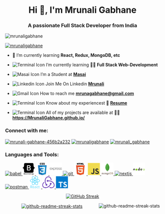 <h1 align="center">Hi 👋, I'm Mrunali Gabhane</h1>
<h3 align="center">A passionate Full Stack Developer from India</h3>

<p align="left"> <img src="https://komarev.com/ghpvc/?username=mrunaligabhane&label=Profile%20views&color=0e75b6&style=for-the-badge" alt="mrunaligabhane" /> </p>

<p align="left"> <a href="https://github.com/ryo-ma/github-profile-trophy"><img src="https://github-profile-trophy.vercel.app/?username=mrunaligabhane" alt="mrunaligabhane" /></a> </p>

- 🌱 I’m currently learning **React, Redux, MongoDB, etc**


- <img width="15px" src="https://cdn-icons-png.flaticon.com/512/534/534621.png" alt="Terminal Icon" /> I’m currently learning 🧑‍💻 **Full Stack Web-Development**

- <img width="15px" src="https://avatars.githubusercontent.com/u/61222534?s=200&v=4" alt="Masai Icon" /> I’m a Student at <a href="https://www.linkedin.com/school/masai-school/">**Masai**</a>

- <img width="15px" src="https://cdn-icons-png.flaticon.com/512/3536/3536505.png" alt="Linkedin Icon" /> Join Me On Linkedin <a href="https://linkedin.com/in/mrunali-gabhane-456b2a232/">**Mrunali**</a>

- <img width="13px" src="https://cdn-icons-png.flaticon.com/512/5968/5968534.png" alt="Gmail Icon" /> How to reach me **mrunagabhane@gmail.com**
 
- <img width="15px" src="https://cdn-icons-png.flaticon.com/512/2195/2195529.png" alt="Terminal Icon" > Know about my experiencest 📄 **<a href="https://drive.google.com/file/d/1NoymNKYhExbh215o9-TVQ2v0_vFBJVre/view?usp=share_link" target="blank">Resume</a>**</img>
- <img width="15px" src="https://cdn-icons-png.flaticon.com/512/534/534621.png" alt="Terminal Icon" /> All of my projects are available at 🧑‍💻 **https://MrunaliGabhane.github.io/**

<h3 align="left">Connect with me:</h3>
<p align="left">
<a href="https://linkedin.com/in/mrunali-gabhane-456b2a232" target="blank"><img align="center" src="https://raw.githubusercontent.com/rahuldkjain/github-profile-readme-generator/master/src/images/icons/Social/linked-in-alt.svg" alt="mrunali-gabhane-456b2a232" height="30" width="40" /></a>
<a href="https://codesandbox.com/mrunaligabhane" target="blank"><img align="center" src="https://raw.githubusercontent.com/rahuldkjain/github-profile-readme-generator/master/src/images/icons/Social/codesandbox.svg" alt="mrunaligabhane" height="30" width="40" /></a>
<a href="https://instagram.com/mrunali_gabhane" target="blank"><img align="center" src="https://raw.githubusercontent.com/rahuldkjain/github-profile-readme-generator/master/src/images/icons/Social/instagram.svg" alt="mrunali_gabhane" height="30" width="40" /></a>
</p>

<h3 align="left">Languages and Tools:</h3>
<p align="left"> <a href="https://babeljs.io/" target="_blank" rel="noreferrer"> <img src="https://www.vectorlogo.zone/logos/babeljs/babeljs-icon.svg" alt="babel" width="40" height="40"/> </a> <a href="https://getbootstrap.com" target="_blank" rel="noreferrer"> <img src="https://raw.githubusercontent.com/devicons/devicon/master/icons/bootstrap/bootstrap-plain-wordmark.svg" alt="bootstrap" width="40" height="40"/> </a> <a href="https://www.w3schools.com/css/" target="_blank" rel="noreferrer"> <img src="https://raw.githubusercontent.com/devicons/devicon/master/icons/css3/css3-original-wordmark.svg" alt="css3" width="40" height="40"/> </a> <a href="https://expressjs.com" target="_blank" rel="noreferrer"> <img src="https://raw.githubusercontent.com/devicons/devicon/master/icons/express/express-original-wordmark.svg" alt="express" width="40" height="40"/> </a> <a href="https://git-scm.com/" target="_blank" rel="noreferrer"> <img src="https://www.vectorlogo.zone/logos/git-scm/git-scm-icon.svg" alt="git" width="40" height="40"/> </a> <a href="https://www.w3.org/html/" target="_blank" rel="noreferrer"> <img src="https://raw.githubusercontent.com/devicons/devicon/master/icons/html5/html5-original-wordmark.svg" alt="html5" width="40" height="40"/> </a> <a href="https://developer.mozilla.org/en-US/docs/Web/JavaScript" target="_blank" rel="noreferrer"> <img src="https://raw.githubusercontent.com/devicons/devicon/master/icons/javascript/javascript-original.svg" alt="javascript" width="40" height="40"/> </a> <a href="https://www.mongodb.com/" target="_blank" rel="noreferrer"> <img src="https://raw.githubusercontent.com/devicons/devicon/master/icons/mongodb/mongodb-original-wordmark.svg" alt="mongodb" width="40" height="40"/> </a> <a href="https://nextjs.org/" target="_blank" rel="noreferrer"> <img src="https://cdn.worldvectorlogo.com/logos/nextjs-2.svg" alt="nextjs" width="40" height="40"/> </a> <a href="https://nodejs.org" target="_blank" rel="noreferrer"> <img src="https://raw.githubusercontent.com/devicons/devicon/master/icons/nodejs/nodejs-original-wordmark.svg" alt="nodejs" width="40" height="40"/> </a> <a href="https://postman.com" target="_blank" rel="noreferrer"> <img src="https://www.vectorlogo.zone/logos/getpostman/getpostman-icon.svg" alt="postman" width="40" height="40"/> </a> <a href="https://reactjs.org/" target="_blank" rel="noreferrer"> <img src="https://raw.githubusercontent.com/devicons/devicon/master/icons/react/react-original-wordmark.svg" alt="react" width="40" height="40"/> </a> <a href="https://redux.js.org" target="_blank" rel="noreferrer"> <img src="https://raw.githubusercontent.com/devicons/devicon/master/icons/redux/redux-original.svg" alt="redux" width="40" height="40"/> </a> <a href="https://www.typescriptlang.org/" target="_blank" rel="noreferrer"> <img src="https://raw.githubusercontent.com/devicons/devicon/master/icons/typescript/typescript-original.svg" alt="typescript" width="40" height="40"/> </a> </p>


<div align="center">
 
 [![GitHub Streak](https://streak-stats.demolab.com?user=MrunaliGabhane&hide_border=true)](https://git.io/streak-stats)
 
  <a href="#">
  <img align="right" src="https://github-readme-stats.vercel.app/api?username=mrunaligabhane&show_icons=true&locale=en&theme=react&bg_color=1F222E&title_color=F85D7F&hide_border=true&icon_color=F8D866" alt="github-readme-streak-stats" alt="MrunaliGabhane" />
  </a>
</div>

<p align="center">
<a href="https://github.com/MrunaliGabhane/github-readme-stats"><img align="center" src="https://github-readme-stats.vercel.app/api/top-langs/?username=MrunaliGabhane&layout=compact&theme=react&bg_color=1F222E&title_color=F85D7F&hide_border=true&icon_color=F8D866&show_icons=true" alt="github-readme-streak-stats"/>

</p>
 
 
  <!--
<p>
 <a href="https://github.com/MrunaliGabhane/macabre-carriage-2497">
  <img src="https://github-readme-stats.vercel.app/api/pin/?username=MrunaliGabhane&repo=macabre-carriage-2497&theme=react&bg_color=1F222E&title_color=F85D7F&hide_border=true&icon_color=F8D866&show_icons=false" alt="github-readme-streak-stats" />
</a>  
<a href="https://github.com/MrunaliGabhane/haloed-haircut-8824">
  <img align="right" src="https://github-readme-stats.vercel.app/api/pin/?username=MrunaliGabhane&repo=haloed-haircut-8824&theme=react&bg_color=1F222E&title_color=F85D7F&hide_border=true&icon_color=F8D866&show_icons=false" alt="github-readme-streak-stats" />
</a>

<a href="https://github.com/SutharShantanu/-fit-hook-8952">
<img src="https://github-readme-stats.vercel.app/api/pin/?username=sutharshantanu&repo=-fit-hook-8952&theme=react&bg_color=1F222E&title_color=F85D7F&hide_border=true&icon_color=F8D866&show_icons=false" alt="github-readme-streak-stats" />
</a>
<a href="https://github.com/SutharShantanu/JS101_Learning_Javascript">
  <img align="right" src="https://github-readme-stats.vercel.app/api/pin/?username=sutharshantanu&repo=JS101_Learning_Javascript&theme=react&bg_color=1F222E&title_color=F85D7F&hide_border=true&icon_color=F8D866&show_icons=false" alt="github-readme-streak-stats" />
</a>
</p>

<p align="center">
<a href="https://github.com/SutharShantanu"><span>
<img align="center" src="https://github-profile-summary-cards.vercel.app/api/cards/profile-details?username=SutharShantanu&theme=dracula" />
</span></a> </p>-->
